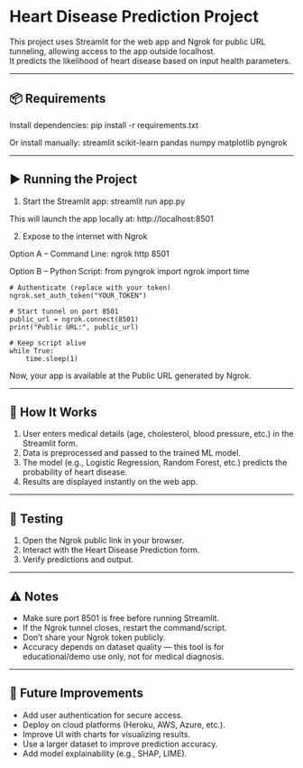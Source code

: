 Heart Disease Prediction Project
================================

This project uses Streamlit for the web app and Ngrok for public URL tunneling, allowing access to the app outside localhost.  
It predicts the likelihood of heart disease based on input health parameters.

--------------------------------
📦 Requirements
--------------------------------

Install dependencies:
    pip install -r requirements.txt

Or install manually:
    streamlit
    scikit-learn
    pandas
    numpy
    matplotlib
    pyngrok

--------------------------------
▶️ Running the Project
--------------------------------

1. Start the Streamlit app: streamlit run app.py

This will launch the app locally at: http://localhost:8501

2. Expose to the internet with Ngrok

Option A – Command Line:
    ngrok http 8501

Option B – Python Script:
    from pyngrok import ngrok
    import time

    # Authenticate (replace with your token)
    ngrok.set_auth_token("YOUR_TOKEN")

    # Start tunnel on port 8501
    public_url = ngrok.connect(8501)
    print("Public URL:", public_url)

    # Keep script alive
    while True:
        time.sleep(1)

Now, your app is available at the Public URL generated by Ngrok.  

--------------------------------
🧠 How It Works
--------------------------------

1. User enters medical details (age, cholesterol, blood pressure, etc.) in the Streamlit form.  
2. Data is preprocessed and passed to the trained ML model.  
3. The model (e.g., Logistic Regression, Random Forest, etc.) predicts the probability of heart disease.  
4. Results are displayed instantly on the web app.  

--------------------------------
🧪 Testing
--------------------------------

1. Open the Ngrok public link in your browser.  
2. Interact with the Heart Disease Prediction form.  
3. Verify predictions and output.  

--------------------------------
⚠️ Notes
--------------------------------

- Make sure port 8501 is free before running Streamlit.  
- If the Ngrok tunnel closes, restart the command/script.  
- Don’t share your Ngrok token publicly.  
- Accuracy depends on dataset quality — this tool is for educational/demo use only, not for medical diagnosis.  

--------------------------------
🚀 Future Improvements
--------------------------------

- Add user authentication for secure access.  
- Deploy on cloud platforms (Heroku, AWS, Azure, etc.).  
- Improve UI with charts for visualizing results.  
- Use a larger dataset to improve prediction accuracy.  
- Add model explainability (e.g., SHAP, LIME).  
